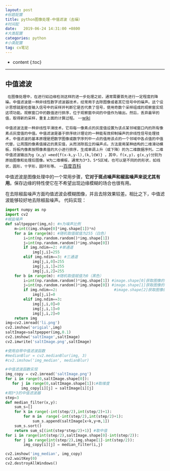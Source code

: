 ```yaml
---
layout: post
#标题配置
title: python图像处理-中值滤波（去噪）
#时间配
date:   2019-06-24 14:31:00 +0800
#大类配置
categories: python
#小类配置
tag: cv笔记
---
```


* content
{:toc}

---

## 中值滤波

` 在图像处理中，在进行如边缘检测这样的进一步处理之前，通常需要首先进行一定程度的降噪。中值滤波是一种非线性数字滤波器技术，经常用于去除图像或者其它信号中的噪声。这个设计思想就是检查输入信号中的采样并判断它是否代表了信号，使用奇数个采样组成的观察窗实现这项功能。观察窗口中的数值进行排序，位于观察窗中间的中值作为输出。然后，丢弃最早的值，取得新的采样，重复上面的计算过程。`
--[wiki](https://zh.wikipedia.org/wiki/%E4%B8%AD%E5%80%BC%E6%BB%A4%E6%B3%A2%E5%99%A8)

`中值滤波法是一种非线性平滑技术，它将每一像素点的灰度值设置为该点某邻域窗口内的所有像素点灰度值的中值。中值滤波是基于排序统计理论的一种能有效抑制噪声的非线性信号处理技术，中值滤波的基本原理是把数字图像或数字序列中一点的值用该点的一个邻域中各点值的中值代替，让周围的像素值接近的真实值，从而消除孤立的噪声点。方法是用某种结构的二维滑动模板，将板内像素按照像素值的大小进行排序，生成单调上升（或下降）的为二维数据序列。二维中值滤波输出为g（x,y）=med{f(x-k,y-l),(k,l∈W)} ，其中，f(x,y)，g(x,y)分别为原始图像和处理后图像。W为二维模板，通常为3*3，5*5区域，也可以是不同的的形状，如线状，圆形，十字形，圆环形等。`
--[百度百科](https://baike.baidu.com/item/%E4%B8%AD%E5%80%BC%E6%BB%A4%E6%B3%A2)

中值滤波是图像处理中的一个常用步骤，**它对于斑点噪声和椒盐噪声来说尤其有用**。保存边缘的特性使它在不希望出现边缘模糊的场合也很有用。

在去除椒盐噪声方面均值滤波会模糊图像，并且去除效果较差。相比之下，中值滤波能够较好地去除椒盐噪声。
代码实现：
```python
import numpy as np
import cv2
#椒盐噪声
def saltpepper(img,n): #n为噪声比例
    m=int((img.shape[0]*img.shape[1])*n)
    for a in range(m): #随机取值赋值为255（白色）
        i=int(np.random.random()*img.shape[1])
        j=int(np.random.random()*img.shape[0])
        if img.ndim==2: #单通道
            img[j,i]=255
        elif img.ndim==3: #三通道
            img[j,i,0]=255
            img[j,i,1]=255
            img[j,i,2]=255
    for b in range(m): #随机取值赋值为0（黑色）
        i=int(np.random.random()*img.shape[1]) #image.shape[0]获取图像的高度
        j=int(np.random.random()*img.shape[0]) #image.shape[1]获取图像的宽度
        if img.ndim==2:                         #image.shape[2]获取图像的通道数
            img[j,i]=0
        elif img.ndim==3:
            img[j,i,0]=0
            img[j,i,1]=0
            img[j,i,2]=0
    return img
img=cv2.imread('li.png')
cv2.imshow('origial',img)
saltImage=saltpepper(img,0.1)
cv2.imshow('saltImage',saltImage)
cv2.imwrite('saltImage.png',saltImage)

#使用自带中值滤波函数
#medianBlur = cv2.medianBlur(img, 3)
#cv2.imshow('img_median', medianBlur)

#中值滤波函数实现
img_copy = cv2.imread('saltImage.png')
for i in range(0,saltImage.shape[0]):
   for j in range(0,saltImage.shape[1]):#取维度
       img_copy[i][j] = saltImage[i][j]
#用3*3的中值滤波器
step=3
def median_filter(x,y):
    sum_s=[]
    for k in range(-int(step/2),int(step/2)+1):
        for m in  range(-int(step/2),int(step/2)+1):
            sum_s.append(saltImage[x+k,y+m,1])
    sum_s.sort()
    return sum_s[(int(step*step/2)+1)] #取中值
for i in range(int(step/2),saltImage.shape[0]-int(step/2)):
    for j in range(int(step/2),img.shape[1]-int(step/2)):
        img_copy[i][j] = median_filter(i,j)

cv2.imshow('img_median', img_copy)
cv2.waitKey(0)
cv2.destroyAllWindows()
```
